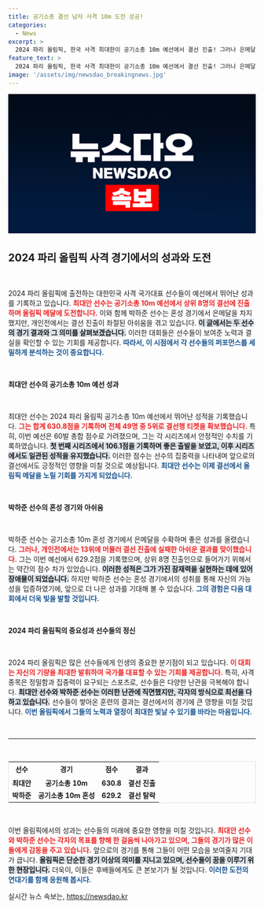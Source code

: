 ```yaml
---
title: 공기소총 결선 남자 사격 10m 도전 성공!
categories:
  - News
excerpt: >
  2024 파리 올림픽, 한국 사격 최대한이 공기소총 10m 예선에서 결선 진출! 그러나 은메달리스트 박하준은 아쉽게도 예선 탈락. 올림픽에서 메달의 주인공은 과연 누가 될까?
feature_text: >
  2024 파리 올림픽, 한국 사격 최대한이 공기소총 10m 예선에서 결선 진출! 그러나 은메달리스트 박하준은 아쉽게도 예선 탈락. 올림픽에서 메달의 주인공은 과연 누가 될까?
image: '/assets/img/newsdao_breakingnews.jpg'
---
```


<p><img src="/assets/img/newsdao_breakingnews.jpg" alt="koreaapp 속보" /></p>

<h2 data-ke-size="size26">2024 파리 올림픽 사격 경기에서의 성과와 도전</h2>

<p data-ke-size="size16">&nbsp;</p>

<p data-ke-size="size16">2024 파리 올림픽에 출전하는 대한민국 사격 국가대표 선수들이 예선에서 뛰어난 성과를 기록하고 있습니다. <b><span style="color: #ee2323;">최대안 선수는 공기소총 10m 예선에서 상위 8명의 결선에 진출하며 올림픽 메달에 도전합니다.</span></b> 이와 함께 박하준 선수는 혼성 경기에서 은메달을 차지했지만, 개인전에서는 결선 진출이 좌절된 아쉬움을 겪고 있습니다. <b><span style="background-color: #21538527;">이 글에서는 두 선수의 경기 결과와 그 의미를 살펴보겠습니다.</span></b> 이러한 대회들은 선수들이 보여준 노력과 결실을 확인할 수 있는 기회를 제공합니다. <b><span style="color: #1a5490;">따라서, 이 시점에서 각 선수들의 퍼포먼스를 세밀하게 분석하는 것이 중요합니다.</span></b></p>

<p data-ke-size="size16">&nbsp;</p>

<p><b>최대안 선수의 공기소총 10m 예선 성과</b></p>

<p data-ke-size="size16">&nbsp;</p>

<p data-ke-size="size16">최대안 선수는 2024 파리 올림픽 공기소총 10m 예선에서 뛰어난 성적을 기록했습니다. <b><span style="color: #ee2323;">그는 합계 630.8점을 기록하며 전체 49명 중 5위로 결선행 티켓을 확보했습니다.</span></b> 특히, 이번 예선은 60발 총합 점수로 가려졌으며, 그는 각 시리즈에서 안정적인 수치를 기록하였습니다. <b><span style="background-color: #21538527;">첫 번째 시리즈에서 106.1점을 기록하며 좋은 출발을 보였고, 이후 시리즈에서도 일관된 성적을 유지했습니다.</span></b> 이러한 점수는 선수의 집중력을 나타내며 앞으로의 결선에서도 긍정적인 영향을 미칠 것으로 예상됩니다. <b><span style="color: #1a5490;">최대안 선수는 이제 결선에서 올림픽 메달을 노릴 기회를 가지게 되었습니다.</span></b></p>

<p data-ke-size="size16">&nbsp;</p>

<p><b>박하준 선수의 혼성 경기와 아쉬움</b></p>

<p data-ke-size="size16">&nbsp;</p>

<p data-ke-size="size16">박하준 선수는 공기소총 10m 혼성 경기에서 은메달을 수확하며 좋은 성과를 올렸습니다. <b><span style="color: #ee2323;">그러나, 개인전에서는 13위에 머물러 결선 진출에 실패한 아쉬운 결과를 맞이했습니다.</span></b> 그는 이번 예선에서 629.2점을 기록했으며, 상위 8명 진출인으로 들어가기 위해서는 약간의 점수 차가 있었습니다. <b><span style="background-color: #21538527;">이러한 성적은 그가 가진 잠재력을 실현하는 데에 있어 장애물이 되었습니다.</span></b> 하지만 박하준 선수는 혼성 경기에서의 성취를 통해 자신의 가능성을 입증하였기에, 앞으로 더 나은 성과를 기대해 볼 수 있습니다. <b><span style="color: #1a5490;">그의 경험은 다음 대회에서 더욱 빛을 발할 것입니다.</span></b></p>

<p data-ke-size="size16">&nbsp;</p>

<p><b>2024 파리 올림픽의 중요성과 선수들의 정신</b></p>

<p data-ke-size="size16">&nbsp;</p>

<p data-ke-size="size16">2024 파리 올림픽은 많은 선수들에게 인생의 중요한 분기점이 되고 있습니다. <b><span style="color: #ee2323;">이 대회는 자신의 기량을 최대한 발휘하여 국가를 대표할 수 있는 기회를 제공합니다.</span></b> 특히, 사격 종목은 정밀함과 집중력이 요구되는 스포츠로, 선수들은 다양한 난관을 극복해야 합니다. <b><span style="background-color: #21538527;">최대안 선수와 박하준 선수는 이러한 난관에 직면했지만, 각자의 방식으로 최선을 다하고 있습니다.</span></b> 선수들이 쌓아온 훈련의 결과는 결선에서의 경기에 큰 영향을 미칠 것입니다. <b><span style="color: #1a5490;">이번 올림픽에서 그들의 노력과 열정이 최대한 빛날 수 있기를 바라는 마음입니다.</span></b></p>

<p data-ke-size="size16">&nbsp;</p>

<hr />

<p data-ke-size="size16">&nbsp;</p>

<table style="width: 100%; border: 1px solid #e1e1e1;">
<tr>
<td style="text-align: center; height: 25px;"><b>선수</b></td>
<td style="text-align: center; height: 25px;"><b>경기</b></td>
<td style="text-align: center; height: 25px;"><b>점수</b></td>
<td style="text-align: center; height: 25px;"><b>결과</b></td>
</tr>
<tr>
<td style="text-align: center; height: 17px;"><b>최대안</b></td>
<td style="text-align: center; height: 17px;"><b>공기소총 10m</b></td>
<td style="text-align: center; height: 17px;"><b>630.8</b></td>
<td style="text-align: center; height: 17px;"><b>결선 진출</b></td>
</tr>
<tr>
<td style="text-align: center; height: 17px;"><b>박하준</b></td>
<td style="text-align: center; height: 17px;"><b>공기소총 10m 혼성</b></td>
<td style="text-align: center; height: 17px;"><b>629.2</b></td>
<td style="text-align: center; height: 17px;"><b>결선 탈락</b></td>
</tr>
</table>

<p data-ke-size="size16">&nbsp;</p>

<p data-ke-size="size16">이번 올림픽에서의 성과는 선수들의 미래에 중요한 영향을 미칠 것입니다. <b><span style="color: #ee2323;">최대안 선수와 박하준 선수는 각자의 목표를 향해 한 걸음씩 나아가고 있으며, 그들의 경기가 많은 이들에게 감동을 주고 있습니다.</span></b> 앞으로의 경기를 통해 그들이 어떤 모습을 보여줄지 기대가 큽니다. <b><span style="background-color: #21538527;">올림픽은 단순한 경기 이상의 의미를 지니고 있으며, 선수들이 꿈을 이루기 위한 현장입니다.</span></b> 더욱이, 이들은 후배들에게도 큰 본보기가 될 것입니다. <b><span style="color: #1a5490;">이러한 도전의 연대기를 함께 응원해 봅시다.</span></b></p>
실시간 뉴스 속보는, <a href="https://newsdao.kr" rel="dofollow">https://newsdao.kr</a>


